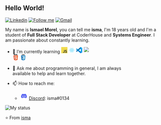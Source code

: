 ## Hello World!

[![Linkedin](https://img.shields.io/badge/-LinkedIn-blue?style=flat&logo=Linkedin&logoColor=white)](https://www.linkedin.com/in/ismael-morel/)
[<img src="https://img.shields.io/github/followers/isma-morel?label=follow&style=social" height="22" title="Follow me" />](https://github.com/isma-morel) 
[![Gmail](https://img.shields.io/badge/-Gmail-c14438?style=flat&logo=Gmail&logoColor=white)](mailto:ismamrl@outlook.com)


My name is **Ismael Morel**, you can tell me **isma**, I'm 18 years old and I'm a student of **Full Stack Developer** at CoderHouse and **Systems Engineer**.
I am passionate about constantly learning.

<img align= "right" width= "250" src= "https://pa1.narvii.com/6580/8098c6e9207376889eeb0532d9f5a0723c4d73f5_hq.gif"/>


- 🌱 I’m currently learning <img height="20" src="https://raw.githubusercontent.com/github/explore/80688e429a7d4ef2fca1e82350fe8e3517d3494d/topics/javascript/javascript.png"></code>
<code><img height="20" src="https://raw.githubusercontent.com/github/explore/80688e429a7d4ef2fca1e82350fe8e3517d3494d/topics/react/react.png"></code>
<code><img height="20" src="https://raw.githubusercontent.com/github/explore/80688e429a7d4ef2fca1e82350fe8e3517d3494d/topics/visual-studio-code/visual-studio-code.png"></code>
<code><img height="20" src="https://raw.githubusercontent.com/github/explore/80688e429a7d4ef2fca1e82350fe8e3517d3494d/topics/html/html.png"></code>
<code><img height="20" src="https://raw.githubusercontent.com/github/explore/80688e429a7d4ef2fca1e82350fe8e3517d3494d/topics/css/css.png"></code>

- 💬 Ask me about programming in general, I am always <br> available to help and learn together.

- 📫 How to reach me: 
   - <a><img height="25" src="https://raw.githubusercontent.com/github/explore/80688e429a7d4ef2fca1e82350fe8e3517d3494d/topics/discord/discord.png"> [Discord](https://discord.com/): isma#0134 </a>

<img title="My status" heigth="320" width="420" src="https://github-readme-stats.vercel.app/api?username=isma-morel&hide=issues&count_private=true&icon_color=871486&title_color=000000&bg_color=ffffff&show_icons=true)"/>

:star: From [isma](https://github.com/isma-morel)
